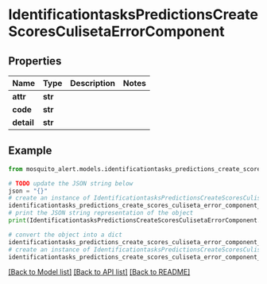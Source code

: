 # IdentificationtasksPredictionsCreateScoresCulisetaErrorComponent


## Properties

Name | Type | Description | Notes
------------ | ------------- | ------------- | -------------
**attr** | **str** |  | 
**code** | **str** |  | 
**detail** | **str** |  | 

## Example

```python
from mosquito_alert.models.identificationtasks_predictions_create_scores_culiseta_error_component import IdentificationtasksPredictionsCreateScoresCulisetaErrorComponent

# TODO update the JSON string below
json = "{}"
# create an instance of IdentificationtasksPredictionsCreateScoresCulisetaErrorComponent from a JSON string
identificationtasks_predictions_create_scores_culiseta_error_component_instance = IdentificationtasksPredictionsCreateScoresCulisetaErrorComponent.from_json(json)
# print the JSON string representation of the object
print(IdentificationtasksPredictionsCreateScoresCulisetaErrorComponent.to_json())

# convert the object into a dict
identificationtasks_predictions_create_scores_culiseta_error_component_dict = identificationtasks_predictions_create_scores_culiseta_error_component_instance.to_dict()
# create an instance of IdentificationtasksPredictionsCreateScoresCulisetaErrorComponent from a dict
identificationtasks_predictions_create_scores_culiseta_error_component_from_dict = IdentificationtasksPredictionsCreateScoresCulisetaErrorComponent.from_dict(identificationtasks_predictions_create_scores_culiseta_error_component_dict)
```
[[Back to Model list]](../README.md#documentation-for-models) [[Back to API list]](../README.md#documentation-for-api-endpoints) [[Back to README]](../README.md)


